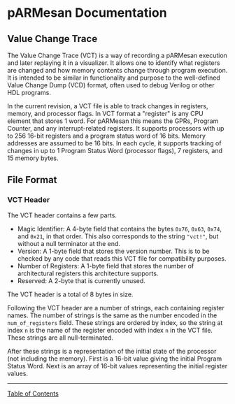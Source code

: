 # pARMesan Documentation

## Value Change Trace

The Value Change Trace (VCT) is a way of recording a pARMesan execution and later replaying it in a visualizer. It allows one to identify what registers are changed and how memory contents change through program execution. It is intended to be similar in functionality and purpose to the well-defined Value Change Dump (VCD) format, often used to debug Verilog or other HDL programs.

In the current revision, a VCT file is able to track changes in registers, memory, and processor flags. In VCT format a "register" is any CPU element that stores 1 word. For pARMesan this means the GPRs, Program Counter, and any interrupt-related registers. It supports processors with up to 256 16-bit registers and a program status word of 16 bits. Memory addresses are assumed to be 16 bits. In each cycle, it supports tracking of changes in up to 1 Program Status Word (processor flags), 7 registers, and 15 memory bytes.

## File Format

### VCT Header

The VCT header contains a few parts. 

- Magic Identifier: A 4-byte field that contains the bytes `0x76`, `0x63`, `0x74`, and `0x21`, in that order. This also corresponds to the string `"vct!"`, but without a null terminator at the end.
- Version: A 1-byte field that stores the version number. This is to be checked by any code that reads this VCT file for compatibility purposes.
- Number of Registers: A 1-byte field that stores the number of architectural registers this architecture supports.
- Reserved: A 2-byte that is currently unused.

The VCT header is a total of 8 bytes in size.

Following the VCT header are a number of strings, each containing register names. The number of strings is the same as the number encoded in the `num_of_registers` field. These strings are ordered by index, so the string at index `n` is the name of the register encoded with index `n` in the VCT file. These strings are all null-terminated.

After these strings is a representation of the initial state of the processor (not including the memory). First is a 16-bit value giving the initial Program Status Word. Next is an array of 16-bit values representing the initial register values.

---

[Table of Contents](index.md)